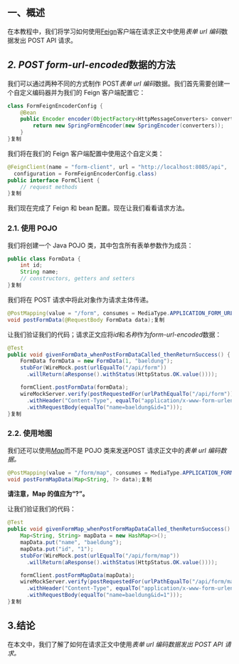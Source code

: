 ## 一、概述

在本教程中，我们将学习如何使用[Feign](https://www.baeldung.com/intro-to-feign)客户端在请求正文中使用*表单 url 编码*数据发出 POST API 请求。

## *2. POST form-url-encoded*数据的方法

我们可以通过两种不同的方式制作 POST*表单 url 编码*数据。我们首先需要创建一个自定义编码器并为我们的 Feign 客户端配置它：

```java
class FormFeignEncoderConfig {
    @Bean
    public Encoder encoder(ObjectFactory<HttpMessageConverters> converters) {
        return new SpringFormEncoder(new SpringEncoder(converters));
    }
}复制
```

我们将在我们的 Feign 客户端配置中使用这个自定义类：

```java
@FeignClient(name = "form-client", url = "http://localhost:8085/api",
  configuration = FormFeignEncoderConfig.class)
public interface FormClient {
    // request methods
}复制
```

我们现在完成了 Feign 和 bean 配置。现在让我们看看请求方法。

### 2.1. 使用 POJO

我们将创建一个 Java POJO 类，其中包含所有表单参数作为成员：

```java
public class FormData {
    int id;
    String name;
    // constructors, getters and setters
}复制
```

我们将在 POST 请求中将此对象作为请求主体传递。

```java
@PostMapping(value = "/form", consumes = MediaType.APPLICATION_FORM_URLENCODED_VALUE)
void postFormData(@RequestBody FormData data);复制
```

让我们验证我们的代码；请求正文应将*id*和*名称*作为*form-url-encoded*数据：

```java
@Test
public void givenFormData_whenPostFormDataCalled_thenReturnSuccess() {
    FormData formData = new FormData(1, "baeldung");
    stubFor(WireMock.post(urlEqualTo("/api/form"))
      .willReturn(aResponse().withStatus(HttpStatus.OK.value())));

    formClient.postFormData(formData);
    wireMockServer.verify(postRequestedFor(urlPathEqualTo("/api/form"))
      .withHeader("Content-Type", equalTo("application/x-www-form-urlencoded; charset=UTF-8"))
      .withRequestBody(equalTo("name=baeldung&id=1")));
}复制
```

### 2.2. 使用地图

我们还可以使用[*Map*](https://www.baeldung.com/java-hashmap)而不是 POJO 类来发送POST 请求正文中的*表单 url 编码数据。*

```java
@PostMapping(value = "/form/map", consumes = MediaType.APPLICATION_FORM_URLENCODED_VALUE)
void postFormMapData(Map<String, ?> data);复制
```

**请注意，Map 的值应为“?”。**

让我们验证我们的代码：

```java
@Test
public void givenFormMap_whenPostFormMapDataCalled_thenReturnSuccess() {
    Map<String, String> mapData = new HashMap<>();
    mapData.put("name", "baeldung");
    mapData.put("id", "1");
    stubFor(WireMock.post(urlEqualTo("/api/form/map"))
      .willReturn(aResponse().withStatus(HttpStatus.OK.value())));

    formClient.postFormMapData(mapData);
    wireMockServer.verify(postRequestedFor(urlPathEqualTo("/api/form/map"))
      .withHeader("Content-Type", equalTo("application/x-www-form-urlencoded; charset=UTF-8"))
      .withRequestBody(equalTo("name=baeldung&id=1")));
}复制
```

## 3.结论

在本文中，我们了解了如何在请求正文中使用*表单 url 编码数据发出 POST API 请求。*